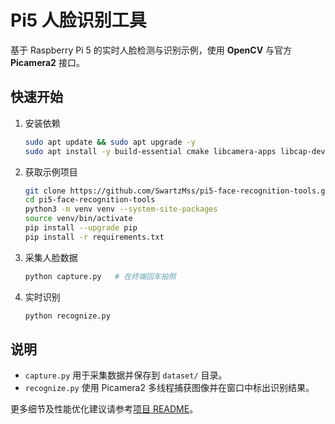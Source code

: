 # Pi5 人脸识别工具

基于 Raspberry Pi 5 的实时人脸检测与识别示例，使用 **OpenCV** 与官方 **Picamera2** 接口。

## 快速开始

1. 安装依赖
   ```bash
   sudo apt update && sudo apt upgrade -y
   sudo apt install -y build-essential cmake libcamera-apps libcap-dev python3-libcamera python3-picamera2
   ```

2. 获取示例项目
   ```bash
   git clone https://github.com/SwartzMss/pi5-face-recognition-tools.git
   cd pi5-face-recognition-tools
   python3 -m venv venv --system-site-packages
   source venv/bin/activate
   pip install --upgrade pip
   pip install -r requirements.txt
   ```

3. 采集人脸数据
   ```bash
   python capture.py   # 在终端回车拍照
   ```

4. 实时识别
   ```bash
   python recognize.py
   ```

## 说明

- `capture.py` 用于采集数据并保存到 `dataset/` 目录。
- `recognize.py` 使用 Picamera2 多线程捕获图像并在窗口中标出识别结果。

更多细节及性能优化建议请参考[项目 README](https://github.com/SwartzMss/pi5-face-recognition-tools)。
